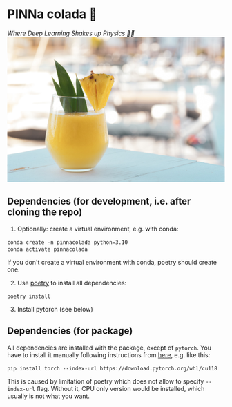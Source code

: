 # PINNa colada 🍹 

*Where Deep Learning Shakes up Physics 🧪🤖*
![Pinnacolada](pinacolada.jpg)


## Dependencies (for development, i.e. after cloning the repo)

1. Optionally: create a virtual environment, e.g. with conda:

```shell
conda create -n pinnacolada python=3.10
conda activate pinnacolada
```

If you don't create a virtual environment with conda, poetry should create one.


2. Use [poetry](https://python-poetry.org/) to install all dependencies:

```shell
poetry install
```

3. Install pytorch (see below)


## Dependencies (for package)
All dependencies are installed with the package, except of `pytorch`. 
You have to install it manually following instructions from 
[here](https://pytorch.org/get-started/locally/), e.g. like this:

```shell
pip install torch --index-url https://download.pytorch.org/whl/cu118
```

This is caused by limitation of poetry which does not allow to specify 
`--index-url` flag. Without it, CPU only version would be installed, which 
usually is not what you want.


